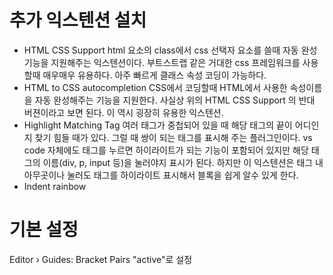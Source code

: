 # 추가 익스텐션 설치
- HTML CSS Support
html 요소의 class에서 css 선택자 요소를 쓸때 자동 완성 기능을 지원해주는 익스텐션이다.
부트스트랩 같은 거대한 css 프레임워크를 사용할때 매우매우 유용하다. 아주 빠르게 클래스 속성 코딩이 가능하다.
- HTML to CSS autocompletion
CSS에서 코딩할때 HTML에서 사용한 속성이름을 자동 완성해주는 기능을 지원한다.
사실상 위의 HTML CSS Support 의 반대 버젼이라고 보면 된다. 이 역시 굉장히 유용한 익스텐션.
- Highlight Matching Tag
여러 태그가 중첩되어 있을 때 해당 태그의 끝이 어디인지 찾기 힘들 때가 있다. 그럴 때 쌍이 되는 태그를 표시해 주는 플러그인이다.
vs code 자체에도 태그를 누르면 하이라이트가 되는 기능이 포함되어 있지만 해당 태그의 이름(div, p, input 등)을 눌러야지 표시가 된다. 하지만 이 익스텐션은 태그 내 아무곳이나 눌러도 태그를 하이라이트 표시해서 블록을 쉽게 알수 있게 한다.
- Indent rainbow  


# 기본 설정
Editor › Guides: Bracket Pairs
"active"로 설정 

